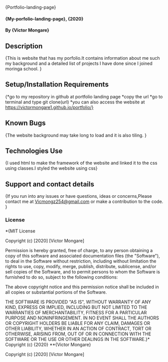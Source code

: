 {Portfolio-landing-page}
#### {My-porfolio-landing-page}, {2020}
#### By **{Victor Mongare}**
## Description
{This is website that has my porfolio.It contains information about me such my background and a detailed list of projects I have done since I joined moringa school. }
## Setup/Installation Requirements
{*go to my repository in github at portfolio landing page
 *copy the url
 *go to terminal and type git clone(url)
  *you can also access the website at https://victormongare1.github.io/portfolio/}
## Known Bugs
{The website background may take long to load and it is also tiling. }
## Technologies Use
{I used html to make the framework of the website and linked it to the css using classes.I styled the website using css}
## Support and contact details
{If you run into any issues or have questions, ideas or concerns,Please contact me at Vicmongz254@gmail.com or make a contribution to the code. }
### License
*{MIT License

Copyright (c) [2020] [Victor Mongare]

Permission is hereby granted, free of charge, to any person obtaining a copy
of this software and associated documentation files (the "Software"), to deal
in the Software without restriction, including without limitation the rights
to use, copy, modify, merge, publish, distribute, sublicense, and/or sell
copies of the Software, and to permit persons to whom the Software is
furnished to do so, subject to the following conditions:

The above copyright notice and this permission notice shall be included in all
copies or substantial portions of the Software.

THE SOFTWARE IS PROVIDED "AS IS", WITHOUT WARRANTY OF ANY KIND, EXPRESS OR
IMPLIED, INCLUDING BUT NOT LIMITED TO THE WARRANTIES OF MERCHANTABILITY,
FITNESS FOR A PARTICULAR PURPOSE AND NONINFRINGEMENT. IN NO EVENT SHALL THE
AUTHORS OR COPYRIGHT HOLDERS BE LIABLE FOR ANY CLAIM, DAMAGES OR OTHER
LIABILITY, WHETHER IN AN ACTION OF CONTRACT, TORT OR OTHERWISE, ARISING FROM,
OUT OF OR IN CONNECTION WITH THE SOFTWARE OR THE USE OR OTHER DEALINGS IN THE
SOFTWARE.}*
Copyright (c) {2020} **{Victor Mongare}

Copyright (c) [2020] [Victor Mongare]

